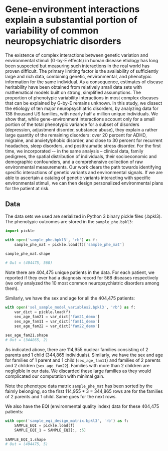 # Gene-environment interactions explain a substantial portion of variability of common neuropsychiatric disorders

The existence of complex interactions between genetic variation and environmental stimuli (G-by-E effects) in human disease etiology has long been suspected but measuring such interactions in the real world has proven difficult. The primary limiting factor is the availability of sufficiently large and rich data, combining genetic, environmental, and phenotypic information for the same individual. As a consequence, estimates of disease heritability have been obtained from relatively small data sets with mathematical models built on strong, simplified assumptions. The proportion of phenotypic variability interactions in most complex diseases that can be explained by G-by-E remains unknown. In this study, we dissect the etiology of ten major neuropsychiatric disorders, by analyzing data for 138 thousand US families, with nearly half a million unique individuals. We show that, while gene-environment interactions account only for a small portion of the total phenotypic variance for a subset of disorders (depression, adjustment disorder, substance abuse), they explain a rather large quantity of the remaining disorders: over 20 percent for ADHD, migraine, and anxiety/phobic disorder, and close to 30 percent for recurrent headaches, sleep disorders, and posttraumatic stress disorder. For the first time, we incorporated -- in the same analysis – clinical data, family pedigrees, the spatial distribution of individuals, their socioeconomic and demographic confounders, and a comprehensive collection of raw environmental measurements. Our work clears the path towards identifying specific interactions of genetic variants and environmental signals. If we are able to ascertain a catalog of genetic variants interacting with specific environmental stimuli, we can then design personalized environmental plans for the patient at risk.

## Data
The data sets we used are serialized in Python 3 binary pickle files (.bpkl3). The phenotypic outcomes are stored in the `sample_phe.bpkl3`:
```python
import pickle

with open('sample_phe.bpkl3', 'rb') as f:
    sample_phe_mat = pickle.load(f)['sample_phe_mat']
    
sample_phe_mat.shape

# Out = (404475, 568)
```
Note there are 404,475 unique patients in the data. For each patient, we reported if they ever had a diagnosis record for 568 diseases respectively (we only analyzed the 10 most common neuropsychiatric disorders among them).

Similarly, we have the sex and age for all the 404,475 patients:

```python
with open('sel_sample_model_variables2.bpkl3', 'rb') as f:
    var_dict = pickle.load(f)
    sex_age_fam21 = var_dict['fam21_demo']
    sex_age_fam11 = var_dict['fam11_demo']
    sex_age_fam22 = var_dict['fam22_demo']
    
sex_age_fam21.shape
# Out = (344865, 2)
```
As indicated above, there are 114,955 nuclear families consisting of 2 parents and 1 child (344,865 individuals). Similarly, we have the sex and age for families of 1 parent and 1 child (`sex_age_fam11`) and families of 2 parents and 2 children (`sex_age_fam22`). Families with more than 2 children are negligible in our data. We discarded these large families as they would complicated our computation with minimal gain.

Note the phenotype data matrix `sample_phe_mat` has been sorted by the faimly belonging, so the first 114,955 * 3 = 344,865 rows are for the families of 2 parents and 1 child. Same goes for the next rows.

We also have the EQI (environmental quality index) data for these 404,475 patients:
```python
with open('sample_eqi_design_matrix.bpkl3', 'rb') as f:
    SAMPLE_EQI = pickle.load(f)
    SAMPLE_EQI_1 = SAMPLE_EQI[:, :5]
    
SAMPLE_EQI_1.shape
# Out = (404475, 5)
```
